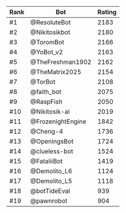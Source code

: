 Rank|Bot|Rating
---|---|---
#1|@ResoluteBot|2183
#2|@Nikitosikbot|2180
#3|@ToromBot|2166
#4|@YoBot_v2|2163
#5|@TheFreshman1902|2162
#6|@TheMatrix2025|2154
#7|@TorBot|2108
#8|@faith_bot|2075
#9|@RaspFish|2050
#10|@Nikitosik-ai|2019
#11|@FrozenightEngine|1842
#12|@Cheng-4|1736
#13|@OpeningsBot|1724
#14|@clueless-bot|1524
#15|@FataliiBot|1419
#16|@Demolito_L6|1124
#17|@Demolito_L5|1118
#18|@botTideEval|939
#19|@pawnrobot|904
